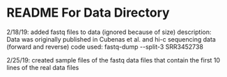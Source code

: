 README For Data Directory 
=========================

2/18/19: added fastq files to data (ignored because of size)
description: Data was originally published in Cubenas et al. and hi-c sequencing data (forward and reverse)
code used: fastq-dump --split-3 SRR3452738

2/25/19: created sample files of the fastq data files that contain the first 10 lines of the real data files
